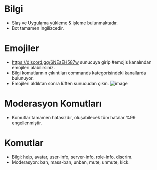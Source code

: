 # Bilgi
* Slaş ve Uygulama yükleme & işleme bulunmaktadır.
* Bot tamamen İngilizcedir.
# Emojiler
* https://discord.gg/6NEaEH587w sunucuya girip #emojis kanalından emojileri alabilirsiniz.
* Bilgi komutlarının çıkıntıları commands kategorisindeki kanallarda bulunuyor.
* Emojileri aldıktan sonra lüften sunucudan çıkın.
![image](https://user-images.githubusercontent.com/87382565/134717294-f57662d9-6087-4002-99e9-5ddda92970ec.png)
# Moderasyon Komutları
* Komutlar tamamen hatasızdır, oluşabilecek tüm hatalar %99 engellenmiştir.
# Komutlar
* Bilgi: help, avatar, user-info, server-info, role-info, discrim. 
* Moderasyon: ban, mass-ban, unban, mute, unmute, kick.
